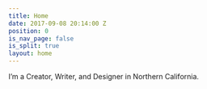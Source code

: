```yaml
---
title: Home
date: 2017-09-08 20:14:00 Z
position: 0
is_nav_page: false
is_split: true
layout: home
---
```


I’m a Creator, Writer, and Designer in Northern California.
